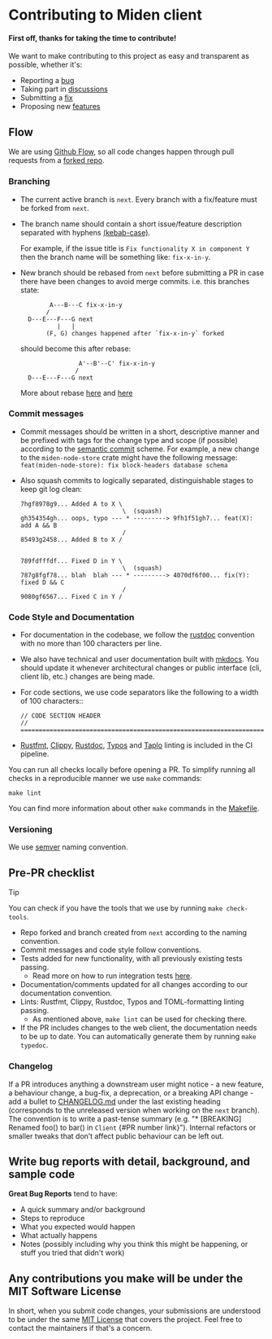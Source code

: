 # Contributing to Miden client

#### First off, thanks for taking the time to contribute!

We want to make contributing to this project as easy and transparent as possible, whether it's:

- Reporting a [bug](https://github.com/0xMiden/miden-client/issues/new)
- Taking part in [discussions](https://github.com/0xMiden/miden-client/discussions)
- Submitting a [fix](https://github.com/0xMiden/miden-client/pulls)
- Proposing new [features](https://github.com/0xMiden/miden-client/issues/new)

## Flow
We are using [Github Flow](https://docs.github.com/en/get-started/quickstart/github-flow), so all code changes happen through pull requests from a [forked repo](https://docs.github.com/en/get-started/quickstart/fork-a-repo).

### Branching
- The current active branch is `next`. Every branch with a fix/feature must be forked from `next`.

- The branch name should contain a short issue/feature description separated with hyphens [(kebab-case)](https://en.wikipedia.org/wiki/Letter_case#Kebab_case).

    For example, if the issue title is `Fix functionality X in component Y` then the branch name will be something like: `fix-x-in-y`.

- New branch should be rebased from `next` before submitting a PR in case there have been changes to avoid merge commits.
i.e. this branches state:
  ```
          A---B---C fix-x-in-y
         /
    D---E---F---G next
            |   |
         (F, G) changes happened after `fix-x-in-y` forked
  ```

  should become this after rebase:


  ```
                  A'--B'--C' fix-x-in-y
                 /
    D---E---F---G next
  ```


  More about rebase [here](https://git-scm.com/docs/git-rebase) and [here](https://www.atlassian.com/git/tutorials/rewriting-history/git-rebase#:~:text=What%20is%20git%20rebase%3F,of%20a%20feature%20branching%20workflow.)


### Commit messages
- Commit messages should be written in a short, descriptive manner and be prefixed with tags for the change type and scope (if possible) according to the [semantic commit](https://gist.github.com/joshbuchea/6f47e86d2510bce28f8e7f42ae84c716) scheme.
For example, a new change to the `miden-node-store` crate might have the following message: `feat(miden-node-store): fix block-headers database schema`

- Also squash commits to logically separated, distinguishable stages to keep git log clean:
    ```
    7hgf8978g9... Added A to X \
                                \  (squash)
    gh354354gh... oops, typo --- * ---------> 9fh1f51gh7... feat(X): add A && B
                                /
    85493g2458... Added B to X /


    789fdfffdf... Fixed D in Y \
                                \  (squash)
    787g8fgf78... blah  blah --- * ---------> 4070df6f00... fix(Y): fixed D && C
                                /
    9080gf6567... Fixed C in Y /
    ```

### Code Style and Documentation
- For documentation in the codebase, we follow the [rustdoc](https://doc.rust-lang.org/rust-by-example/meta/doc.html) convention with no more than 100 characters per line.
- We also have technical and user documentation built with [mkdocs](https://github.com/mkdocs/mkdocs). You should update it whenever architectural changes or public interface (cli, client lib, etc.) changes are being made.
- For code sections, we use code separators like the following to a width of 100 characters::
    ```
    // CODE SECTION HEADER
    // ================================================================================
    ```

- [Rustfmt](https://github.com/rust-lang/rustfmt), [Clippy](https://github.com/rust-lang/rust-clippy), [Rustdoc](https://doc.rust-lang.org/rustdoc/index.html), [Typos](https://github.com/crate-ci/typos) and [Taplo](https://github.com/tamasfe/taplo) linting is included in the CI pipeline. 

You can run all checks locally before opening a PR. To simplify running all checks in a reproducible manner we use `make` commands:

```
make lint
```

You can find more information about other `make` commands in the [Makefile](Makefile).

### Versioning
We use [semver](https://semver.org/) naming convention.

## Pre-PR checklist

> [!TIP]
> You can check if you have the tools that we use by running `make check-tools`.

- Repo forked and branch created from `next` according to the naming convention.
- Commit messages and code style follow conventions.
- Tests added for new functionality, with all previously existing tests passing.
  - Read more on how to run integration tests [here](./tests/README.md).
- Documentation/comments updated for all changes according to our documentation convention.
- Lints: Rustfmt, Clippy, Rustdoc, Typos and TOML-formatting linting passing.
  - As mentioned above, `make lint` can be used for checking there.
- If the PR includes changes to the web client, the documentation needs to be up to date. You can automatically generate them by running `make typedoc`.

### Changelog

If a PR introduces anything a downstream user might notice - a new feature, a behaviour change, a bug-fix, a deprecation, or a breaking API change - add a bullet to [CHANGELOG.md](./CHANGELOG.md) under the last existing heading (corresponds to the unreleased version when working on the `next` branch). The convention is to write a past-tense summary (e.g. "* [BREAKING] Renamed foo() to bar() in `Client` {#PR number link}"). Internal refactors or smaller tweaks that don’t affect public behaviour can be left out.

## Write bug reports with detail, background, and sample code

**Great Bug Reports** tend to have:

- A quick summary and/or background
- Steps to reproduce
- What you expected would happen
- What actually happens
- Notes (possibly including why you think this might be happening, or stuff you tried that didn't work)

## Any contributions you make will be under the MIT Software License
In short, when you submit code changes, your submissions are understood to be under the same [MIT License](http://choosealicense.com/licenses/mit/) that covers the project. Feel free to contact the maintainers if that's a concern.

